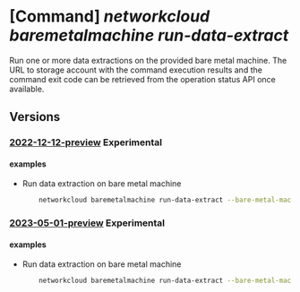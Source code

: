 # [Command] _networkcloud baremetalmachine run-data-extract_

Run one or more data extractions on the provided bare metal machine. The URL to storage account with the command execution results and the command exit code can be retrieved from the operation status API once available.

## Versions

### [2022-12-12-preview](/Resources/mgmt-plane/L3N1YnNjcmlwdGlvbnMve30vcmVzb3VyY2Vncm91cHMve30vcHJvdmlkZXJzL21pY3Jvc29mdC5uZXR3b3JrY2xvdWQvYmFyZW1ldGFsbWFjaGluZXMve30vcnVuZGF0YWV4dHJhY3Rz/2022-12-12-preview.xml) **Experimental**

<!-- mgmt-plane /subscriptions/{}/resourcegroups/{}/providers/microsoft.networkcloud/baremetalmachines/{}/rundataextracts 2022-12-12-preview -->

#### examples

- Run data extraction on bare metal machine
    ```bash
        networkcloud baremetalmachine run-data-extract --bare-metal-machine-name "bareMetalMachineName" --limit-time-seconds 60 --commands '[{"arguments":["SysInfo", "TTYLog"],"command":"hardware-support-data-collection"}]' --resource-group "resourceGroupName"
    ```

### [2023-05-01-preview](/Resources/mgmt-plane/L3N1YnNjcmlwdGlvbnMve30vcmVzb3VyY2Vncm91cHMve30vcHJvdmlkZXJzL21pY3Jvc29mdC5uZXR3b3JrY2xvdWQvYmFyZW1ldGFsbWFjaGluZXMve30vcnVuZGF0YWV4dHJhY3Rz/2023-05-01-preview.xml) **Experimental**

<!-- mgmt-plane /subscriptions/{}/resourcegroups/{}/providers/microsoft.networkcloud/baremetalmachines/{}/rundataextracts 2023-05-01-preview -->

#### examples

- Run data extraction on bare metal machine
    ```bash
        networkcloud baremetalmachine run-data-extract --bare-metal-machine-name "bareMetalMachineName" --limit-time-seconds 360 --commands "[{arguments:['SysInfo','TTYLog'],command:'hardware-support-data-collection'}]" --resource-group "resourceGroupName"
    ```

